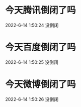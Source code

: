 # 今天腾讯倒闭了吗

2022-6-14 1:50:24 没倒闭

# 今天百度倒闭了吗

2022-6-14 1:50:25 没倒闭

# 今天微博倒闭了吗

2022-6-14 1:50:26 没倒闭

